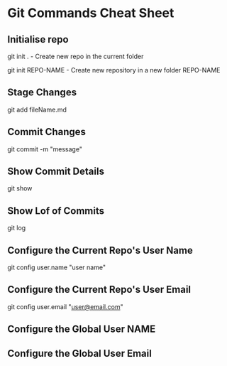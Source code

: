 # Git Commands Cheat Sheet

## Initialise repo

git init .
	- Create new repo in the current folder

git init REPO-NAME
	- Create new repository in a new folder REPO-NAME

## Stage Changes

git add fileName.md

## Commit Changes

git commit -m "message"

## Show Commit Details
git show

## Show Lof of Commits
git log

## Configure the Current Repo's User Name
git config user.name "user name"

## Configure the Current Repo's User Email
git config user.email "user@email.com"

## Configure the Global User NAME


## Configure the Global User Email
